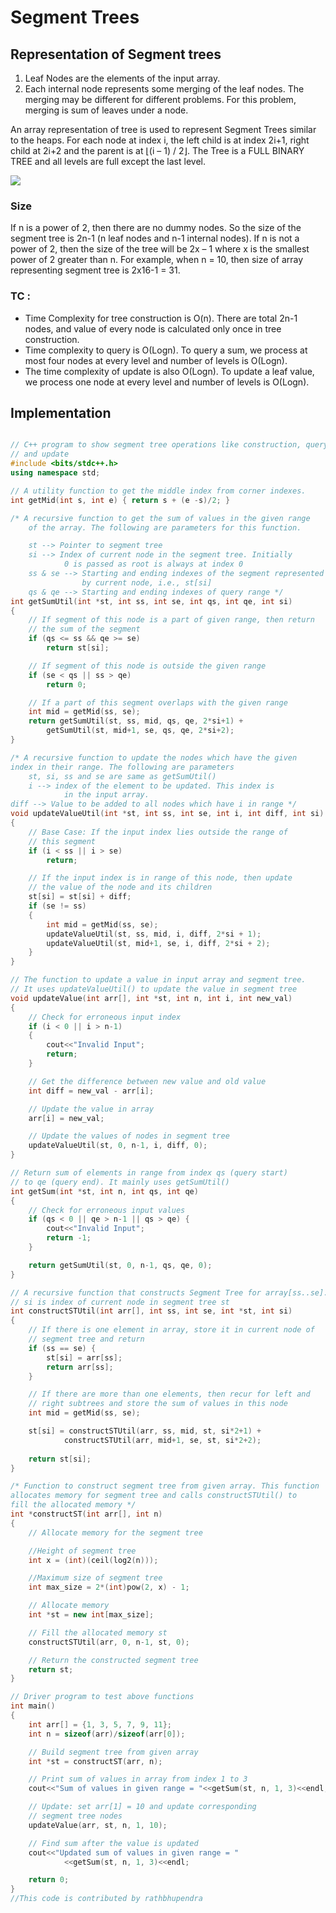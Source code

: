 # Segment Trees

## Representation of Segment trees 
1. Leaf Nodes are the elements of the input array. 
2. Each internal node represents some merging of the leaf nodes. The merging may be different for different problems. For this problem, merging is sum of leaves under a node.

<p>An array representation of tree is used to represent Segment Trees similar to the heaps. For each node at index i, the left child is at index 2i+1, right child at 2i+2 and the parent is at  ⌊(i – 1) / 2⌋. The Tree is a FULL BINARY TREE and all levels are full except the last level.</p>

<p>
    <img src="https://media.geeksforgeeks.org/wp-content/cdn-uploads/segment-tree1.png" />
</p>

### Size

<p>
    If n is a power of 2, then there are no dummy nodes. So the size of the segment tree is 2n-1 (n leaf nodes and n-1 internal nodes). If n is not a power of 2, then the size of the tree will be 2x – 1 where x is the smallest power of 2 greater than n. For example, when n = 10, then size of array representing segment tree is 2x16-1 = 31.
</p> 

### TC :
- Time Complexity for tree construction is O(n). There are total 2n-1 nodes, and value of every node is calculated only once in tree construction.
- Time complexity to query is O(Logn). To query a sum, we process at most four nodes at every level and number of levels is O(Logn). 
- The time complexity of update is also O(Logn). To update a leaf value, we process one node at every level and number of levels is O(Logn).

## Implementation

```cpp

// C++ program to show segment tree operations like construction, query
// and update
#include <bits/stdc++.h>
using namespace std;

// A utility function to get the middle index from corner indexes.
int getMid(int s, int e) { return s + (e -s)/2; }

/* A recursive function to get the sum of values in the given range
	of the array. The following are parameters for this function.

	st --> Pointer to segment tree
	si --> Index of current node in the segment tree. Initially
			0 is passed as root is always at index 0
	ss & se --> Starting and ending indexes of the segment represented
				by current node, i.e., st[si]
	qs & qe --> Starting and ending indexes of query range */
int getSumUtil(int *st, int ss, int se, int qs, int qe, int si)
{
	// If segment of this node is a part of given range, then return
	// the sum of the segment
	if (qs <= ss && qe >= se)
		return st[si];

	// If segment of this node is outside the given range
	if (se < qs || ss > qe)
		return 0;

	// If a part of this segment overlaps with the given range
	int mid = getMid(ss, se);
	return getSumUtil(st, ss, mid, qs, qe, 2*si+1) +
		getSumUtil(st, mid+1, se, qs, qe, 2*si+2);
}

/* A recursive function to update the nodes which have the given
index in their range. The following are parameters
	st, si, ss and se are same as getSumUtil()
	i --> index of the element to be updated. This index is
			in the input array.
diff --> Value to be added to all nodes which have i in range */
void updateValueUtil(int *st, int ss, int se, int i, int diff, int si)
{
	// Base Case: If the input index lies outside the range of
	// this segment
	if (i < ss || i > se)
		return;

	// If the input index is in range of this node, then update
	// the value of the node and its children
	st[si] = st[si] + diff;
	if (se != ss)
	{
		int mid = getMid(ss, se);
		updateValueUtil(st, ss, mid, i, diff, 2*si + 1);
		updateValueUtil(st, mid+1, se, i, diff, 2*si + 2);
	}
}

// The function to update a value in input array and segment tree.
// It uses updateValueUtil() to update the value in segment tree
void updateValue(int arr[], int *st, int n, int i, int new_val)
{
	// Check for erroneous input index
	if (i < 0 || i > n-1)
	{
		cout<<"Invalid Input";
		return;
	}

	// Get the difference between new value and old value
	int diff = new_val - arr[i];

	// Update the value in array
	arr[i] = new_val;

	// Update the values of nodes in segment tree
	updateValueUtil(st, 0, n-1, i, diff, 0);
}

// Return sum of elements in range from index qs (query start)
// to qe (query end). It mainly uses getSumUtil()
int getSum(int *st, int n, int qs, int qe)
{
	// Check for erroneous input values
	if (qs < 0 || qe > n-1 || qs > qe) {
		cout<<"Invalid Input";
		return -1;
	}

	return getSumUtil(st, 0, n-1, qs, qe, 0);
}

// A recursive function that constructs Segment Tree for array[ss..se].
// si is index of current node in segment tree st
int constructSTUtil(int arr[], int ss, int se, int *st, int si)
{
	// If there is one element in array, store it in current node of
	// segment tree and return
	if (ss == se) {
		st[si] = arr[ss];
		return arr[ss];
	}

	// If there are more than one elements, then recur for left and
	// right subtrees and store the sum of values in this node
	int mid = getMid(ss, se);

	st[si] = constructSTUtil(arr, ss, mid, st, si*2+1) +
			constructSTUtil(arr, mid+1, se, st, si*2+2);
	
    return st[si];
}

/* Function to construct segment tree from given array. This function
allocates memory for segment tree and calls constructSTUtil() to
fill the allocated memory */
int *constructST(int arr[], int n)
{
	// Allocate memory for the segment tree

	//Height of segment tree
	int x = (int)(ceil(log2(n)));

	//Maximum size of segment tree
	int max_size = 2*(int)pow(2, x) - 1;

	// Allocate memory
	int *st = new int[max_size];

	// Fill the allocated memory st
	constructSTUtil(arr, 0, n-1, st, 0);

	// Return the constructed segment tree
	return st;
}

// Driver program to test above functions
int main()
{
	int arr[] = {1, 3, 5, 7, 9, 11};
	int n = sizeof(arr)/sizeof(arr[0]);

	// Build segment tree from given array
	int *st = constructST(arr, n);

	// Print sum of values in array from index 1 to 3
	cout<<"Sum of values in given range = "<<getSum(st, n, 1, 3)<<endl;

	// Update: set arr[1] = 10 and update corresponding
	// segment tree nodes
	updateValue(arr, st, n, 1, 10);

	// Find sum after the value is updated
	cout<<"Updated sum of values in given range = "
			<<getSum(st, n, 1, 3)<<endl;

	return 0;
}
//This code is contributed by rathbhupendra



```
